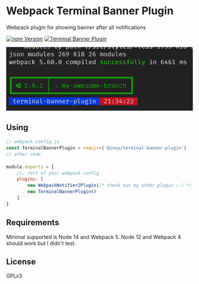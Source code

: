 # Webpack Terminal Banner Plugin
Webpack plugin for showing banner after all notifications

[![npm Version](https://img.shields.io/npm/v/@inoy/terminal-banner-plugin.svg)](https://www.npmjs.com/package/@inoy/terminal-banner-plugin)
[![Terminal Banner Plugin](https://github.com/inoyakaigor/TerminalBannerPlugin/actions/workflows/npm-publish.yml/badge.svg)](https://github.com/inoyakaigor/TerminalBannerPlugin/actions/workflows/npm-publish.yml)

![Terminal banner screenshot](screenshot.png)

## Using
```js
// webpack.config.js
const TerminalBannerPlugin = require('@inoy/terminal-banner-plugin')
// other code

module.exports = {
    //… rest of your webpack config
    plugins: [
        new WebpackNotifier2Plugin(/* check out my other plugin ;-) */),
        new TerminalBannerPlugin()
    ]
}
```

## Requirements
Minimal supported is Node 14 and Webpack 5. Node 12 and Webpack 4 should work but I didn't test.

## License
GPLv3
